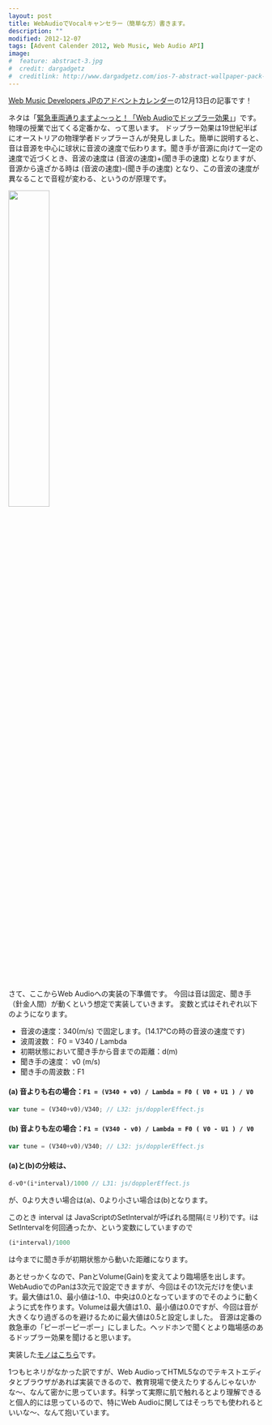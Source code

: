 ```yaml
---
layout: post
title: WebAudioでVocalキャンセラー（簡単な方）書きます。
description: ""
modified: 2012-12-07
tags: [Advent Calender 2012, Web Music, Web Audio API]
image:
#  feature: abstract-3.jpg
#  credit: dargadgetz
#  creditlink: http://www.dargadgetz.com/ios-7-abstract-wallpaper-pack-for-iphone-5-and-ipod-touch-retina/
---
```

<div> </div>
<a href="https://adventar.org/calendars/22" taget="_blank">Web Music Developers JPのアドベントカレンダー</a>の12月13日の記事です！

ネタは「<a href="http://dl.dropbox.com/u/695740/dopplerEffect/index.html" target="_blank">緊急車両通りますよ〜っと！「Web Audioでドップラー効果」</a>」です。
物理の授業で出てくる定番かな、って思います。
ドップラー効果は19世紀半ばにオーストリアの物理学者ドップラーさんが発見しました。簡単に説明すると、音は音源を中心に球状に音波の速度で伝わります。聞き手が音源に向けて一定の速度で近づくとき、音波の速度は (音波の速度)+(聞き手の速度) となりますが、音源から遠ざかる時は (音波の速度)-(聞き手の速度) となり、この音波の速度が異なることで音程が変わる、というのが原理です。

<div class="post-image-center">
  <img src="{{ site.url }}/images/2012/12/20121213-doppler.png" width="40%">
</div>

さて、ここからWeb Audioへの実装の下準備です。
今回は音は固定、聞き手（針金人間）が動くという想定で実装していきます。
変数と式はそれぞれ以下のようになります。

- 音波の速度：340(m/s) で固定します。(14.17℃の時の音波の速度です)
- 波周波数： F0 = V340 / Lambda
- 初期状態において聞き手から音までの距離：d(m)
- 聞き手の速度： v0 (m/s)
- 聞き手の周波数：F1

####  (a) 音よりも右の場合：`F1 = (V340 + v0) / Lambda = F0 ( V0 + U1 ) / V0`

```javascript
var tune = (V340+v0)/V340; // L32: js/dopplerEffect.js
```

#### (b) 音よりも左の場合：`F1 = (V340 - v0) / Lambda = F0 ( V0 - U1 ) / V0`

```javascript
var tune = (V340+v0)/V340; // L32: js/dopplerEffect.js
```

#### (a)と(b)の分岐は、

```javascript
d-v0*(i*interval)/1000 // L31: js/dopplerEffect.js
```

が、0より大きい場合は(a)、0より小さい場合は(b)となります。


このとき interval は   JavaScriptのSetIntervalが呼ばれる間隔(ミリ秒)です。iはSetIntervalを何回通ったか、という変数にしていますので

```javascript
(i*interval)/1000
```

は今までに聞き手が初期状態から動いた距離になります。

あとせっかくなので、PanとVolume(Gain)を変えてより臨場感を出します。
WebAudioでのPanは3次元で設定できますが、今回はその1次元だけを使います。最大値は1.0、最小値は-1.0、中央は0.0となっていますのでそのように動くように式を作ります。Volumeは最大値は1.0、最小値は0.0ですが、今回は音が大きくなり過ぎるのを避けるために最大値は0.5と設定しました。
音源は定番の救急車の「ピーポーピーポー」にしました。ヘッドホンで聞くとより臨場感のあるドップラー効果を聞けると思います。

実装した<a href="http://dl.dropbox.com/u/695740/dopplerEffect/index.html" target="_blank">モノはこちら</a>です。

1つもヒネリがなかった訳ですが、Web AudioってHTML5なのでテキストエディタとブラウザがあれば実装できるので、教育現場で使えたりするんじゃないかな〜、なんて密かに思っています。科学って実際に肌で触れるとより理解できると個人的には思っているので、特にWeb Audioに関してはそっちでも使われるといいな〜、なんて抱いています。
